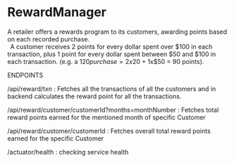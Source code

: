 # RewardManager
A retailer offers a rewards program to its customers, awarding points based on each recorded purchase.  
  
A customer receives 2 points for every dollar spent over $100 in each transaction, plus 1 point for every dollar spent between $50 and $100 in each transaction. 
(e.g. a $120 purchase = 2x$20 + 1x$50 = 90 points). 

ENDPOINTS

/api/reward/txn  : Fetches all the transactions of all the customers and in backend calculates the reward point for all the transactions. 


/api/reward/customer/customerId?months=monthNumber : Fetches total reward points earned for the mentioned month of specific Customer


/api/reward/customer/customerId : Fetches overall total reward points earned for the specific Customer


/actuator/health : checking service health
